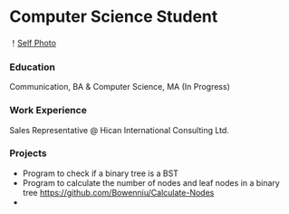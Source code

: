 # Computer Science Student
！[Self Photo](assets/Self_Photo.jpg)

### Education
Communication, BA & Computer Science, MA (In Progress)

### Work Experience
Sales Representative @ Hican International Consulting Ltd.

### Projects 
  - Program to check if a binary tree is a BST 
  - Program to calculate the number of nodes and leaf nodes in a binary tree https://github.com/Bowenniu/Calculate-Nodes
  - 
